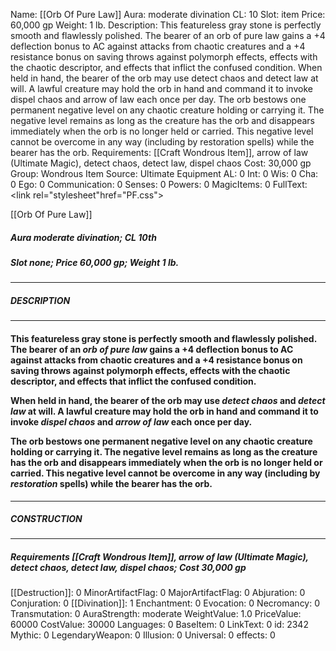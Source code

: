 Name: [[Orb Of Pure Law]]
Aura: moderate divination
CL: 10
Slot: item
Price: 60,000 gp
Weight: 1 lb.
Description: This featureless gray stone is perfectly smooth and flawlessly polished. The bearer of an orb of pure law gains a +4 deflection bonus to AC against attacks from chaotic creatures and a +4 resistance bonus on saving throws against polymorph effects, effects with the chaotic descriptor, and effects that inflict the confused condition. When held in hand, the bearer of the orb may use detect chaos and detect law at will. A lawful creature may hold the orb in hand and command it to invoke dispel chaos and arrow of law each once per day. The orb bestows one permanent negative level on any chaotic creature holding or carrying it. The negative level remains as long as the creature has the orb and disappears immediately when the orb is no longer held or carried. This negative level cannot be overcome in any way (including by restoration spells) while the bearer has the orb.
Requirements: [[Craft Wondrous Item]], arrow of law (Ultimate Magic), detect chaos, detect law, dispel chaos
Cost: 30,000 gp
Group: Wondrous Item
Source: Ultimate Equipment
AL: 0
Int: 0
Wis: 0
Cha: 0
Ego: 0
Communication: 0
Senses: 0
Powers: 0
MagicItems: 0
FullText: <link rel="stylesheet"href="PF.css"><div class="heading"><p class="alignleft">[[Orb Of Pure Law]]</p><div style="clear: both;"></div></div><div><h5><b>Aura </b>moderate divination; <b>CL </b>10th</h5><h5><b>Slot </b>none; <b>Price </b>60,000 gp; <b>Weight </b>1 lb.</h5></div><hr/><div><h5><b>DESCRIPTION</b></h5></div><hr/><div><h4><p>This featureless gray stone is perfectly smooth and flawlessly polished. The bearer of an <i>orb of pure law</i> gains a +4 deflection bonus to AC against attacks from chaotic creatures and a +4 resistance bonus on saving throws against polymorph effects, effects with the chaotic descriptor, and effects that inflict the confused condition. </p><p>When held in hand, the bearer of the orb may use <i>detect chaos</i> and <i>detect law</i> at will. A lawful creature may hold the orb in hand and command it to invoke <i>dispel chaos</i> and <i>arrow of law</i> each once per day. </p><p>The orb bestows one permanent negative level on any chaotic creature holding or carrying it. The negative level remains as long as the creature has the orb and disappears immediately when the orb is no longer held or carried. This negative level cannot be overcome in any way (including by <i>restoration</i> spells) while the bearer has the orb.</p></h4></div><hr/><div><h5><b>CONSTRUCTION</b></h5></div><hr/><div><h5><b>Requirements </b>[[Craft Wondrous Item]], <i>arrow of law (Ultimate Magic)</i>, <i>detect chaos</i>, <i>detect law</i>, <i>dispel chaos</i>; <b>Cost </b>30,000 gp</h5></div>
[[Destruction]]: 0
MinorArtifactFlag: 0
MajorArtifactFlag: 0
Abjuration: 0
Conjuration: 0
[[Divination]]: 1
Enchantment: 0
Evocation: 0
Necromancy: 0
Transmutation: 0
AuraStrength: moderate
WeightValue: 1.0
PriceValue: 60000
CostValue: 30000
Languages: 0
BaseItem: 0
LinkText: 0
id: 2342
Mythic: 0
LegendaryWeapon: 0
Illusion: 0
Universal: 0
effects: 0
